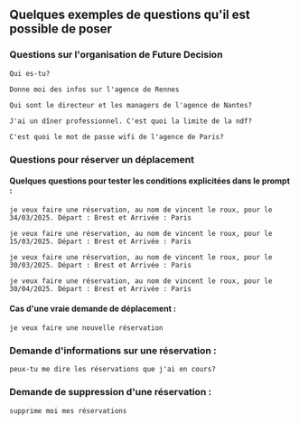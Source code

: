 ## Quelques exemples de questions qu'il est possible de poser

### Questions sur l'organisation de Future Decision

``` 
Qui es-tu?
```
``` 
Donne moi des infos sur l'agence de Rennes
``` 
``` 
Qui sont le directeur et les managers de l'agence de Nantes?
``` 
``` 
J'ai un dîner professionnel. C'est quoi la limite de la ndf?
``` 
``` 
C'est quoi le mot de passe wifi de l'agence de Paris?
``` 

### Questions pour réserver un déplacement
#### Quelques questions pour tester les conditions explicitées dans le prompt : 

``` 
je veux faire une réservation, au nom de vincent le roux, pour le 34/03/2025. Départ : Brest et Arrivée : Paris
``` 
``` 
je veux faire une réservation, au nom de vincent le roux, pour le 15/03/2025. Départ : Brest et Arrivée : Paris
``` 
``` 
je veux faire une réservation, au nom de vincent le roux, pour le 30/03/2025. Départ : Brest et Arrivée : Paris
``` 
``` 
je veux faire une réservation, au nom de vincent le roux, pour le 30/04/2025. Départ : Brest et Arrivée : Paris
``` 
#### Cas d'une vraie demande de déplacement :
``` 
je veux faire une nouvelle réservation
``` 
### Demande d'informations sur une réservation : 
``` 
peux-tu me dire les réservations que j'ai en cours?
``` 

### Demande de suppression d'une réservation :
``` 
supprime moi mes réservations
``` 